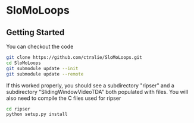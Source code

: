 # SloMoLoops


## Getting Started

You can checkout the code
~~~~~ bash
git clone https://github.com/ctralie/SloMoLoops.git
cd SloMoLoops
git submodule update --init
git submodule update --remote
~~~~~

If this worked properly, you should see a subdirectory "ripser" and a subdirectory "SlidingWindowVideoTDA" both populated with files.  You will also need to compile the C files used for ripser

~~~~~ bash
cd ripser
python setup.py install
~~~~~



[Chris Tralie]: <http://www.ctralie.com>
